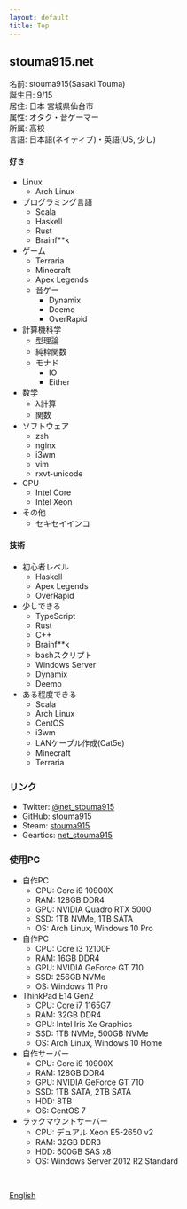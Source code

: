 ```yaml
---
layout: default
title: Top
---
```


## stouma915.net

名前: stouma915(Sasaki Touma)<br>
誕生日: 9/15<br>
居住: 日本 宮城県仙台市<br>
属性: オタク・音ゲーマー<br>
所属: 高校<br>
言語: 日本語(ネイティブ)・英語(US, 少し)
#### 好き
- Linux
  - Arch Linux
- プログラミング言語
  - Scala
  - Haskell
  - Rust
  - Brainf\*\*k
- ゲーム
  - Terraria
  - Minecraft
  - Apex Legends
  - 音ゲー
    - Dynamix
    - Deemo
    - OverRapid
- 計算機科学
  - 型理論
  - 純粋関数
  - モナド
    - IO
    - Either
- 数学
  - λ計算
  - 関数
- ソフトウェア
  - zsh
  - nginx
  - i3wm
  - vim
  - rxvt-unicode
- CPU
  - Intel Core
  - Intel Xeon
- その他
  - セキセイインコ

#### 技術
- 初心者レベル
  - Haskell
  - Apex Legends
  - OverRapid
- 少しできる
  - TypeScript
  - Rust
  - C++
  - Brainf\*\*k
  - bashスクリプト
  - Windows Server
  - Dynamix
  - Deemo
- ある程度できる
  - Scala
  - Arch Linux
  - CentOS
  - i3wm
  - LANケーブル作成(Cat5e)
  - Minecraft
  - Terraria

### リンク
* Twitter: [@net_stouma915](https://twitter.com/net_stouma915)
* GitHub: [stouma915](https://github.com/stouma915)
* Steam: [stouma915](https://steamcommunity.com/profiles/76561199242758778)
* Geartics: [net_stouma915](https://www.geartics.com/net_stouma915)

### 使用PC
- 自作PC
  - CPU: Core i9 10900X
  - RAM: 128GB DDR4
  - GPU: NVIDIA Quadro RTX 5000
  - SSD: 1TB NVMe, 1TB SATA
  - OS: Arch Linux, Windows 10 Pro
- 自作PC
  - CPU: Core i3 12100F
  - RAM: 16GB DDR4
  - GPU: NVIDIA GeForce GT 710
  - SSD: 256GB NVMe
  - OS: Windows 11 Pro
- ThinkPad E14 Gen2
  - CPU: Core i7 1165G7
  - RAM: 32GB DDR4
  - GPU: Intel Iris Xe Graphics
  - SSD: 1TB NVMe, 500GB NVMe
  - OS: Arch Linux, Windows 10 Home
- 自作サーバー
  - CPU: Core i9 10900X
  - RAM: 128GB DDR4
  - GPU: NVIDIA GeForce GT 710
  - SSD: 1TB SATA, 2TB SATA
  - HDD: 8TB
  - OS: CentOS 7
- ラックマウントサーバー
  - CPU: デュアル Xeon E5-2650 v2
  - RAM: 32GB DDR3
  - HDD: 600GB SAS x8
  - OS: Windows Server 2012 R2 Standard
<br>

[English](english.html)
